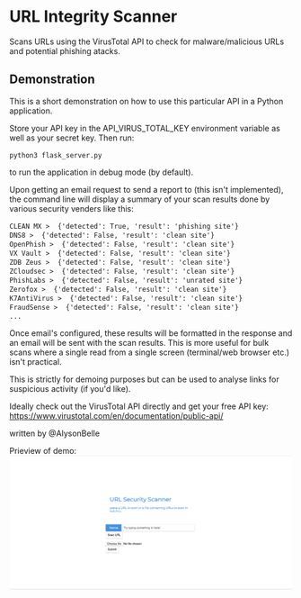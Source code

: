 # URL Integrity Scanner
Scans URLs using the VirusTotal API to check for malware/malicious URLs and potential phishing atacks.

## Demonstration
This is a short demonstration on how to use this particular API in a Python application.

Store your API key in the API_VIRUS_TOTAL_KEY environment variable as well as your secret key. Then run:
```
python3 flask_server.py
```
to run the application in debug mode (by default).

Upon getting an email request to send a report to (this isn't implemented), the command line will display
a summary of your scan results done by various security venders like this:

```
CLEAN MX >  {'detected': True, 'result': 'phishing site'}
DNS8 >  {'detected': False, 'result': 'clean site'}
OpenPhish >  {'detected': False, 'result': 'clean site'}
VX Vault >  {'detected': False, 'result': 'clean site'}
ZDB Zeus >  {'detected': False, 'result': 'clean site'}
ZCloudsec >  {'detected': False, 'result': 'clean site'}
PhishLabs >  {'detected': False, 'result': 'unrated site'}
Zerofox >  {'detected': False, 'result': 'clean site'}
K7AntiVirus >  {'detected': False, 'result': 'clean site'}
FraudSense >  {'detected': False, 'result': 'clean site'}
...
```
Once email's configured, these results will be formatted in the response and an email
will be sent with the scan results. This is more useful for bulk scans where a single
read from a single screen (terminal/web browser etc.) isn't practical.

This is strictly for demoing purposes but can be used to analyse links for suspicious activity
(if you'd like).

Ideally check out the VirusTotal API directly and get your free API key:
https://www.virustotal.com/en/documentation/public-api/

written by @AlysonBelle

Prieview of demo:
<img src="screenshots/main.png" />
